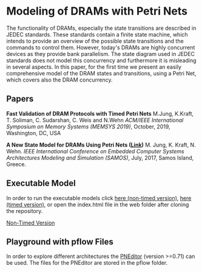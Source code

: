 # Modeling of DRAMs with Petri Nets

The functionality of DRAMs, especially the state transitions are described in JEDEC standards. These standards contain a finite state machine, which intends to provide an overview of the possible state transitions and the commands to control them. However, today's DRAMs are highly concurrent devices as they provide bank parallelism. The state diagram used in JEDEC standards does not model this concurrency and furthermore it is misleading in several aspects. In this paper, for the first time we present an easily comprehensive model of the DRAM states and transitions, using a Petri Net, which covers also the DRAM concurrency.

## Papers

**Fast Validation of DRAM Protocols with Timed Petri Nets**
M.Jung, K.Kraft, T. Soliman, C. Sudarshan, C. Weis and N.Wehn *ACM/IEEE International Symposium on Memory Systems (MEMSYS 2019)*, October, 2019, Washington, DC, USA

**A New State Model for DRAMs Using Petri Nets ([Link](http://samos-conference.com/Resources_Samos_Websites/Proceedings_Repository_SAMOS/2017/Files/Paper_27.pdf))**
M. Jung, K. Kraft, N. Wehn. *IEEE International Conference on Embedded Computer Systems Architectures Modeling and Simulation (SAMOS)*, July, 2017, Samos Island, Greece.

## Executable Model

In order to run the executable models click [here (non-timed version)](https://tukl-msd.github.io/DRAMPetri/web/), [here (timed version)](https://tukl-msd.github.io/DRAMPetri/web/), or open the index.html file in the web folder after cloning the repository.

<a class="github-button" href="https://tukl-msd.github.io/DRAMPetri/web/" data-icon="octicon-repo-forked" data-size="large" aria-label="Non-Timed Version">Non-Timed Version</a>


## Playground with pflow Files

In order to explore different architectures the [PNEditor](http://www.pneditor.org) (version >=0.71) can be used. The files for the PNEditor are stored in the pflow folder.
